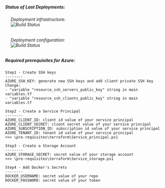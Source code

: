 ##### Status of Last Deployments:

###### &emsp; Deployment infrastructure:<br> &emsp; ![Build Status](https://github.com/DAChirkov/test_project_0001/actions/workflows/azure_terraform.yml/badge.svg)

###### &emsp; Deployment configuration:<br> &emsp; ![Build Status](https://github.com/DAChirkov/test_project_0001/actions/workflows/azure_ansible.yml/badge.svg)

##### Required prerequisites for Azure:
```  
Step1 - Create SSH keys
--------
AZURE_SSH_KEY: generate new SSH keys and add client private SSH key 
Change:
- "variable "resource_ssh_servers_public_key" string in main variables.tf
- "variable "resource_ssh_clients_public_key" string in main variables.tf

Step2 - Create a Service Principal  
--------
AZURE_CLIENT_ID: client id value of your service principal
AZURE_CLIENT_SECRET: client secret value of your service principal  
AZURE_SUBSCRIPTION_ID: subscription id value of your service principal  
AZURE_TENANT_ID: tenant id value of your service principal
>>> \pre-requisites\terraform\Service_principal.ps1  

Step3 - Create a Storage Account  
--------
AZURE_STORAGE_SECRET: secret value of your storage account
>>> \pre-requisites\terraform\Service_storage.ps1

Step4 - Add Docker's Secrets  
--------
DOCKER_USERNAME: secret value of your repo
DOCKER_PASSWORD: secret value of your token
```
